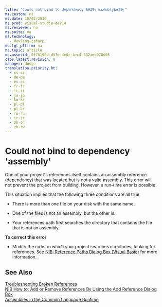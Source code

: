 ```yaml
---
title: "Could not bind to dependency &#39;assembly&#39;"
ms.custom: na
ms.date: 10/02/2016
ms.prod: visual-studio-dev14
ms.reviewer: na
ms.suite: na
ms.technology: 
  - devlang-csharp
ms.tgt_pltfrm: na
ms.topic: article
ms.assetid: 0f76190d-d57e-4e0e-bec4-532aec978d08
caps.latest.revision: 8
manager: douge
translation.priority.ht: 
  - cs-cz
  - de-de
  - es-es
  - fr-fr
  - it-it
  - ja-jp
  - ko-kr
  - pl-pl
  - pt-br
  - ru-ru
  - tr-tr
  - zh-cn
  - zh-tw
---
```

# Could not bind to dependency &#39;assembly&#39;
One of your project's references itself contains an assembly reference (dependency) that was located but is not a valid assembly. This error will not prevent the project from building. However, a run-time error is possible.  
  
 This situation implies that the following three conditions are all true:  
  
-   There is more than one file on your disk with the same name.  
  
-   One of the files is not an assembly, but the other is.  
  
-   Your references path first searches the directory that contains the file that is not an assembly.  
  
 **To correct this error**  
  
-   Modify the order in which your project searches directories, looking for references. See [NIB: Reference Paths Dialog Box (Visual Basic)](assetId:///8e549b39-7256-456a-8fd7-089b23facf9c) for more information.  
  
## See Also  
 [Troubleshooting Broken References](../VS_IDE/Troubleshooting-Broken-References.md)   
 [NIB How to: Add or Remove References By Using the Add Reference Dialog Box](assetId:///3bd75d61-f00c-47c0-86a2-dd1f20e231c9)   
 [Assemblies in the Common Language Runtime](assetId:///33a0bc6a-6bb3-44c7-ada7-4a046e8c0945)